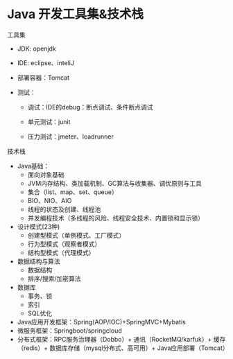 # Java 开发工具集&技术栈

工具集

- JDK:  openjdk

- IDE: eclipse、inteliJ
- 部署容器：Tomcat

- 测试：

  - 调试：IDE的debug：断点调试、条件断点调试

  - 单元测试：junit

  - 压力测试：jmeter、loadrunner



技术栈

- Java基础：
  - 面向对象基础
  - JVM内存结构、类加载机制、GC算法与收集器、调优原则与工具
  - 集合（list、map、set、queue）
  - BIO、NIO、AIO
  - 线程的状态及创建、线程池
  - 并发编程技术（多线程的风险、线程安全技术、内置锁和显示锁）
- 设计模式(23种)
  - 创建型模式（单例模式、工厂模式）
  - 行为型模式（观察者模式）
  - 结构型模式（代理模式）
- 数据结构与算法
  - 数据结构
  - 排序/搜索/加密算法
- 数据库
  - 事务、锁
  - 索引
  - SQL优化
- Java应用开发框架：Spring(AOP/IOC)+SpringMVC+Mybatis
- 微服务框架：Springboot/springcloud
- 分布式框架：RPC服务治理器（Dobbo）+ 通讯（RocketMQ/karfuk）+ 缓存（redis）+  数据库存储（mysql分布式、高可用）+ Java应用部署（Tomcat）







